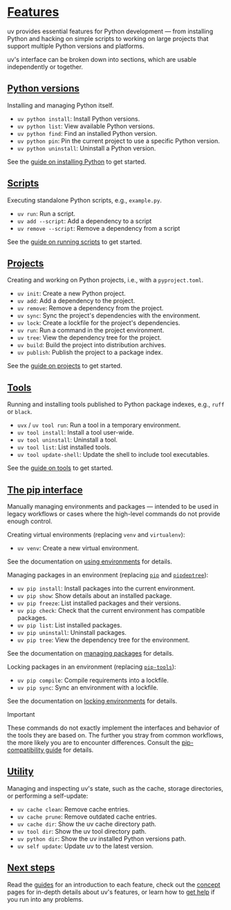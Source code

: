 # [Features](https://docs.astral.sh/uv/getting-started/features/\#features)

uv provides essential features for Python development — from installing Python and hacking on simple
scripts to working on large projects that support multiple Python versions and platforms.

uv's interface can be broken down into sections, which are usable independently or together.

## [Python versions](https://docs.astral.sh/uv/getting-started/features/\#python-versions)

Installing and managing Python itself.

- `uv python install`: Install Python versions.
- `uv python list`: View available Python versions.
- `uv python find`: Find an installed Python version.
- `uv python pin`: Pin the current project to use a specific Python version.
- `uv python uninstall`: Uninstall a Python version.

See the [guide on installing Python](https://docs.astral.sh/uv/guides/install-python/) to get started.

## [Scripts](https://docs.astral.sh/uv/getting-started/features/\#scripts)

Executing standalone Python scripts, e.g., `example.py`.

- `uv run`: Run a script.
- `uv add --script`: Add a dependency to a script
- `uv remove --script`: Remove a dependency from a script

See the [guide on running scripts](https://docs.astral.sh/uv/guides/scripts/) to get started.

## [Projects](https://docs.astral.sh/uv/getting-started/features/\#projects)

Creating and working on Python projects, i.e., with a `pyproject.toml`.

- `uv init`: Create a new Python project.
- `uv add`: Add a dependency to the project.
- `uv remove`: Remove a dependency from the project.
- `uv sync`: Sync the project's dependencies with the environment.
- `uv lock`: Create a lockfile for the project's dependencies.
- `uv run`: Run a command in the project environment.
- `uv tree`: View the dependency tree for the project.
- `uv build`: Build the project into distribution archives.
- `uv publish`: Publish the project to a package index.

See the [guide on projects](https://docs.astral.sh/uv/guides/projects/) to get started.

## [Tools](https://docs.astral.sh/uv/getting-started/features/\#tools)

Running and installing tools published to Python package indexes, e.g., `ruff` or `black`.

- `uvx` / `uv tool run`: Run a tool in a temporary environment.
- `uv tool install`: Install a tool user-wide.
- `uv tool uninstall`: Uninstall a tool.
- `uv tool list`: List installed tools.
- `uv tool update-shell`: Update the shell to include tool executables.

See the [guide on tools](https://docs.astral.sh/uv/guides/tools/) to get started.

## [The pip interface](https://docs.astral.sh/uv/getting-started/features/\#the-pip-interface)

Manually managing environments and packages — intended to be used in legacy workflows or cases where
the high-level commands do not provide enough control.

Creating virtual environments (replacing `venv` and `virtualenv`):

- `uv venv`: Create a new virtual environment.

See the documentation on [using environments](https://docs.astral.sh/uv/pip/environments/) for details.

Managing packages in an environment (replacing [`pip`](https://github.com/pypa/pip) and
[`pipdeptree`](https://github.com/tox-dev/pipdeptree)):

- `uv pip install`: Install packages into the current environment.
- `uv pip show`: Show details about an installed package.
- `uv pip freeze`: List installed packages and their versions.
- `uv pip check`: Check that the current environment has compatible packages.
- `uv pip list`: List installed packages.
- `uv pip uninstall`: Uninstall packages.
- `uv pip tree`: View the dependency tree for the environment.

See the documentation on [managing packages](https://docs.astral.sh/uv/pip/packages/) for details.

Locking packages in an environment (replacing [`pip-tools`](https://github.com/jazzband/pip-tools)):

- `uv pip compile`: Compile requirements into a lockfile.
- `uv pip sync`: Sync an environment with a lockfile.

See the documentation on [locking environments](https://docs.astral.sh/uv/pip/compile/) for details.

Important

These commands do not exactly implement the interfaces and behavior of the tools they are based on. The further you stray from common workflows, the more likely you are to encounter differences. Consult the [pip-compatibility guide](https://docs.astral.sh/uv/pip/compatibility/) for details.

## [Utility](https://docs.astral.sh/uv/getting-started/features/\#utility)

Managing and inspecting uv's state, such as the cache, storage directories, or performing a
self-update:

- `uv cache clean`: Remove cache entries.
- `uv cache prune`: Remove outdated cache entries.
- `uv cache dir`: Show the uv cache directory path.
- `uv tool dir`: Show the uv tool directory path.
- `uv python dir`: Show the uv installed Python versions path.
- `uv self update`: Update uv to the latest version.

## [Next steps](https://docs.astral.sh/uv/getting-started/features/\#next-steps)

Read the [guides](https://docs.astral.sh/uv/guides/) for an introduction to each feature, check out the
[concept](https://docs.astral.sh/uv/concepts/) pages for in-depth details about uv's features, or learn how to
[get help](https://docs.astral.sh/uv/getting-started/help/) if you run into any problems.
